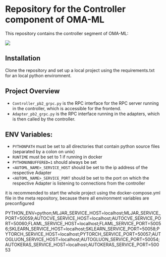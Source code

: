 # Repository for the Controller component of OMA-ML

This repository contains the controller segment of OMA-ML:

![](https://github.com/hochschule-darmstadt/MetaAutoML-Controller/blob/main/docs/images/controller-overview.png)

## Installation

Clone the repository and set up a local project using the requirements.txt for an local python enviromnent.

## Project Overview

- `Controller_pb2_grpc.py` is the RPC interface for the RPC server running in the controller, which is accessible for the frontend.
- `Adapter_pb2_grpc.py` is the RPC interface running in the adapters, which is then called by the controller.

## ENV Variables:
- `PYTHONPATH` must be set to all directories that contain python source files (separated by a colon on unix)
- `RUNTIME` must be set to 1 if running in docker
- `PYTHONUNBUFFERED=1` should always be set
- `<AUTOML_NAME>_SERVICE_HOST` should be set to the ip address of the respective Adapter
- `<AUTOML_NAME>_SERVICE_PORT` should be set to the port on which the respective Adapter is listening to connections from the controller

it is recommended to start the whole project using the docker-compose.yml file in the meta repository, because there all environment variables are preconfigured

PYTHON_ENV=python;MLJAR_SERVICE_HOST=localhost;MLJAR_SERVICE_PORT=50059;AUTOCVE_SERVICE_HOST=localhost;AUTOCVE_SERVICE_PORT=50060;FLAML_SERVICE_HOST=localhost;FLAML_SERVICE_PORT=50056;SKLEARN_SERVICE_HOST=localhost;SKLEARN_SERVICE_PORT=50058;PYTORCH_SERVICE_HOST=localhost;PYTORCH_SERVICE_PORT=50057;AUTOGLUON_SERVICE_HOST=localhost;AUTOGLUON_SERVICE_PORT=50054;AUTOKERAS_SERVICE_HOST=localhost;AUTOKERAS_SERVICE_PORT=50053